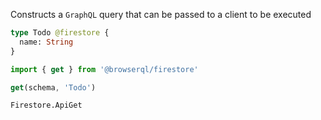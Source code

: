 Constructs a `GraphQL` query that can be passed to a client to be executed

```graphql
type Todo @firestore {
  name: String
}
```

```javascript
import { get } from '@browserql/firestore'

get(schema, 'Todo')
```

```snapshot
Firestore.ApiGet
```
